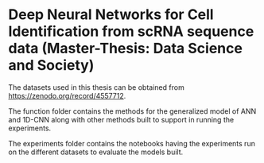 # Deep Neural Networks for Cell Identification from scRNA sequence data (Master-Thesis: Data Science and Society)

The datasets used in this thesis can be obtained from https://zenodo.org/record/4557712.

The function folder contains the methods for the generalized model of ANN and 1D-CNN along with other methods built to support in running the experiments.

The experiments folder contains the notebooks having the experiments run on the different datasets to evaluate the models built.

